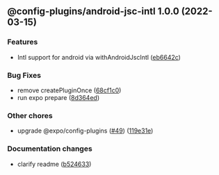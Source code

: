 ## @config-plugins/android-jsc-intl 1.0.0 (2022-03-15)


### Features

* Intl support for android via withAndroidJscIntl ([eb6642c](https://github.com/expo/config-plugins/commit/eb6642c0e7b37d6d9baf196ec40cc520f559e665))


### Bug Fixes

* remove createPluginOnce ([68cf1c0](https://github.com/expo/config-plugins/commit/68cf1c07b2c48249cbbd0732668ea95455636a0b))
* run expo prepare ([8d364ed](https://github.com/expo/config-plugins/commit/8d364ed99ea4b0e0e3af73dbcc780819bf55d6c2))


### Other chores

* upgrade @expo/config-plugins ([#49](https://github.com/expo/config-plugins/issues/49)) ([119e31e](https://github.com/expo/config-plugins/commit/119e31edf110409272ace750f02d651124e1a22d))


### Documentation changes

* clarify readme ([b524633](https://github.com/expo/config-plugins/commit/b5246338cb37ae41d138bc6253703b0d438fc3e3))
